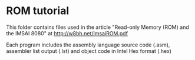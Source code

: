 # ROM tutorial

This folder contains files used in the article "Read-only Memory (ROM) and the IMSAI 8080" at http://w8bh.net/ImsaiROM.pdf

Each program includes the assembly language source code (.asm), assembler list output (.lst) and object code in Intel Hex format (.hex)

